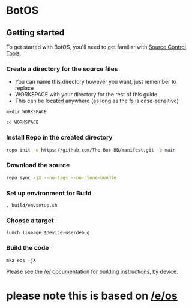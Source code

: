 BotOS
=====

Getting started
---------------

To get started with BotOS, you'll need to get familiar with [Source Control Tools](https://source.android.com/setup/develop).

### Create a directory for the source files

* You can name this directory however you want, just remember to replace
* WORKSPACE with your directory for the rest of this guide.
* This can be located anywhere (as long as the fs is case-sensitive)

```
mkdir WORKSPACE
```
```
cd WORKSPACE
```

### Install Repo in the created directory
```bash
repo init -u https://github.com/The-Bot-BB/manifest.git -b main
```

### Download the source
```bash
repo sync -jX --no-tags --no-clone-bundle 
```

### Set up environment for Build
```
. build/envsetup.sh
```
### Choose a target
```
lunch lineage_$device-userdebug
```
### Build the code
```
mka eos -jX
```

Please see the [/e/ documentation](https://doc.e.foundation/how-tos/#build-e-for-a-device) for building instructions, by device.

please note this is based on [/e/os](https://e.foundation/e-os/)
=================================================================
